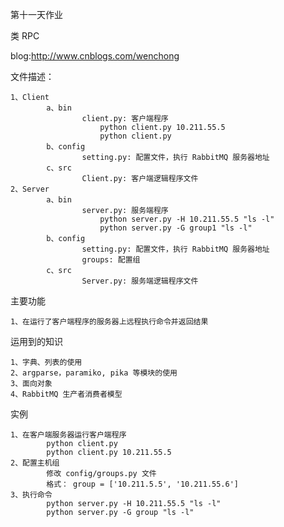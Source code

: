 第十一天作业

类 RPC

blog:http://www.cnblogs.com/wenchong


文件描述：

    1、Client
            a、bin
                    client.py: 客户端程序
                        python client.py 10.211.55.5
                        python client.py
            b、config
                    setting.py: 配置文件，执行 RabbitMQ 服务器地址
            c、src
                    Client.py: 客户端逻辑程序文件
    2、Server
            a、bin
                    server.py: 服务端程序
                        python server.py -H 10.211.55.5 "ls -l"
                        python server.py -G group1 "ls -l"
            b、config
                    setting.py: 配置文件，执行 RabbitMQ 服务器地址
                    groups: 配置组
            c、src
                    Server.py: 服务端逻辑程序文件
    
            
            
主要功能

    1、在运行了客户端程序的服务器上远程执行命令并返回结果
    
运用到的知识

    1、字典、列表的使用
    2、argparse，paramiko, pika 等模块的使用
    3、面向对象
    4、RabbitMQ 生产者消费者模型

实例

    1、在客户端服务器运行客户端程序
            python client.py
            python client.py 10.211.55.5
    2、配置主机组
            修改 config/groups.py 文件
            格式： group = ['10.211.5.5', '10.211.55.6']
    3、执行命令
            python server.py -H 10.211.55.5 "ls -l"
            python server.py -G group "ls -l"
    
            
           
    